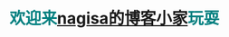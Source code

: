 <!--
 * @Author: Nagisa 2964793117@qq.com
 * @Date: 2025-05-22 14:17:33
 * @LastEditors: Nagisa 2964793117@qq.com
 * @LastEditTime: 2025-05-22 14:19:06
 * @FilePath: \PathControlf:\project\git\nagisa_blog\README.md
 * @Description: 这是默认设置,请设置`customMade`, 打开koroFileHeader查看配置 进行设置: https://github.com/OBKoro1/koro1FileHeader/wiki/%E9%85%8D%E7%BD%AE
-->

<h2 style="font-size: 28px; color: teal;">欢迎来<a href="https://tlf-nagisa-blog.com/">nagisa的博客小家</a>玩耍</h2>

